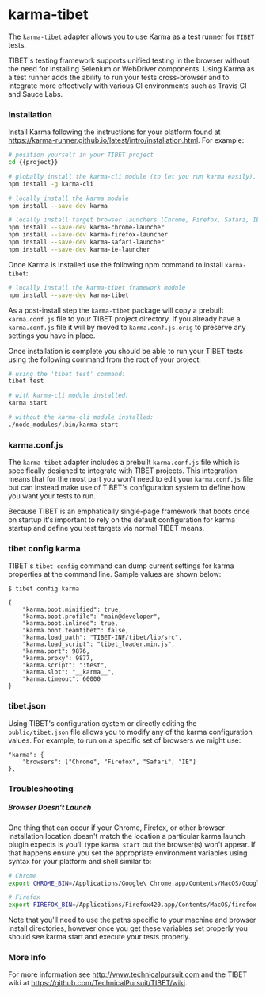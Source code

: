 # karma-tibet

The `karma-tibet` adapter allows you to use Karma as a test runner for `TIBET`
tests.

TIBET's testing framework supports unified testing in the browser without
the need for installing Selenium or WebDriver components. Using Karma as a
test runner adds the ability to run your tests cross-browser and to integrate
more effectively with various CI environments such as Travis CI and Sauce Labs.

### Installation

Install Karma following the instructions for your platform found at
https://karma-runner.github.io/latest/intro/installation.html. For example:

``` bash
# position yourself in your TIBET project
cd {{project}}

# globally install the karma-cli module (to let you run karma easily).
npm install -g karma-cli

# locally install the karma module
npm install --save-dev karma

# locally install target browser launchers (Chrome, Firefox, Safari, IE etc.)
npm install --save-dev karma-chrome-launcher
npm install --save-dev karma-firefox-launcher
npm install --save-dev karma-safari-launcher
npm install --save-dev karma-ie-launcher
```

Once Karma is installed use the following npm command to install `karma-tibet`:

``` bash
# locally install the karma-tibet framework module
npm install --save-dev karma-tibet
```

As a post-install step the `karma-tibet` package will copy a prebuilt
`karma.conf.js` file to your TIBET project directory. If you
already have a `karma.conf.js` file it will by moved to `karma.conf.js.orig` to
preserve any settings you have in place.

Once installation is complete you should be able to run your TIBET tests using
the following command from the root of your project:

``` bash
# using the 'tibet test' command:
tibet test

# with karma-cli module installed:
karma start

# without the karma-cli module installed:
./node_modules/.bin/karma start
```


### karma.conf.js

The `karma-tibet` adapter includes a prebuilt `karma.conf.js` file which is
specifically designed to integrate with TIBET projects. This integration means
that for the most part you won't need to edit your `karma.conf.js` file but can
instead make use of TIBET's configuration system to define how you want your
tests to run.

Because TIBET is an emphatically single-page framework that boots once on
startup it's important to rely on the default configuration for karma startup
and define you test targets via normal TIBET means.

### tibet config karma

TIBET's `tibet config` command can dump current settings for karma properties at
the command line. Sample values are shown below:

```
$ tibet config karma

{
    "karma.boot.minified": true,
    "karma.boot.profile": "main@developer",
    "karma.boot.inlined": true,
    "karma.boot.teamtibet": false,
    "karma.load_path": "TIBET-INF/tibet/lib/src",
    "karma.load_script": "tibet_loader.min.js",
    "karma.port": 9876,
    "karma.proxy": 9877,
    "karma.script": ":test",
    "karma.slot": "__karma__",
    "karma.timeout": 60000
}
```

### tibet.json

Using TIBET's configuration system or directly editing the `public/tibet.json`
file allows you to modify any of the karma configuration values. For example, to
run on a specific set of browsers we might use:

```
"karma": {
    "browsers": ["Chrome", "Firefox", "Safari", "IE"]
},
```

### Troubleshooting

##### Browser Doesn't Launch

One thing that can occur if your Chrome, Firefox, or other browser installation
location doesn't match the location a particular karma launch plugin expects
is you'll type `karma start` but the browser(s) won't appear. If that happens
ensure you set the appropriate environment variables using syntax for your
platform and shell similar to:

``` bash
# Chrome
export CHROME_BIN=/Applications/Google\ Chrome.app/Contents/MacOS/Google\ Chrome

# Firefox
export FIREFOX_BIN=/Applications/Firefox420.app/Contents/MacOS/firefox
```

Note that you'll need to use the paths specific to your machine and browser
install directories, however once you get these variables set properly you
should see karma start and execute your tests properly.


### More Info

For more information see http://www.technicalpursuit.com and the TIBET wiki at
https://github.com/TechnicalPursuit/TIBET/wiki.
